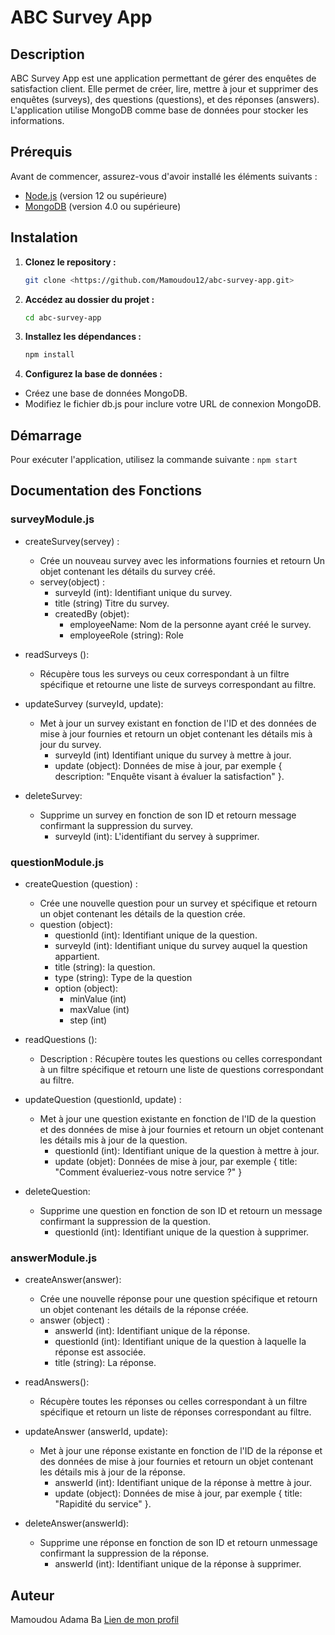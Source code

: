 # ABC Survey App

## Description

ABC Survey App est une application permettant de gérer des enquêtes de satisfaction client. Elle permet de créer, lire, mettre à jour et supprimer des enquêtes (surveys), des questions (questions), et des réponses (answers). L'application utilise MongoDB comme base de données pour stocker les informations.

## Prérequis

Avant de commencer, assurez-vous d'avoir installé les éléments suivants :

- [Node.js](https://nodejs.org/) (version 12 ou supérieure)
- [MongoDB](https://www.mongodb.com/try/download/community) (version 4.0 ou supérieure)

## Instalation
1. **Clonez le repository :**
    ```bash
    git clone <https://github.com/Mamoudou12/abc-survey-app.git>
    ```
2. **Accédez au dossier du projet :**

    ```bash
    cd abc-survey-app
    ```

3. **Installez les dépendances :**

    ```bash
    npm install
    ```

4. **Configurez la base de données :**
- Créez une base de données MongoDB.
- Modifiez le fichier db.js pour inclure votre URL de connexion MongoDB.

## Démarrage
Pour exécuter l'application, utilisez la commande suivante :
`` npm start `` 

## Documentation des Fonctions
### surveyModule.js
- createSurvey(servey) :
  - Crée un nouveau survey avec les informations fournies et retourn Un objet contenant les détails du survey créé.
  - servey(object) :
    - surveyId (int): Identifiant unique du survey. 
    - title (string) Titre du survey. 
    - createdBy (objet):
      - employeeName: Nom de la personne ayant créé le survey.
      - employeeRole (string): Role  

- readSurveys (): 
  - Récupère tous les surveys ou ceux correspondant à un filtre spécifique et retourne une liste de surveys correspondant au filtre. 

- updateSurvey (surveyId, update):
  - Met à jour un survey existant en fonction de l'ID et des données de mise à jour fournies et retourn un objet contenant les détails mis à jour du survey.
    - surveyId (int) Identifiant unique du survey à mettre à jour.
    - update (object): Données de mise à jour, par exemple { description: "Enquête visant à évaluer la satisfaction" }.

- deleteSurvey: 
  - Supprime un survey en fonction de son ID et retourn message confirmant la suppression du survey. 
    - surveyId (int): L'identifiant du servey à supprimer. 
  

### questionModule.js
- createQuestion (question) : 
  - Crée une nouvelle question pour un   survey et spécifique et retourn un objet contenant les détails de la question crée.
  - question (object):
    - questionId (int): Identifiant unique de la question.
    - surveyId (int): Identifiant unique du survey auquel la question appartient.
    - title (string): la question.
    - type (string): Type de la question
    - option (object):
      - minValue (int)
      - maxValue (int)
      - step (int)

- readQuestions ():
  - Description : Récupère toutes les questions ou celles correspondant à un filtre spécifique et retourn une liste de questions correspondant au filtre.
    
- updateQuestion (questionId, update) :
  - Met à jour une question existante en fonction de l'ID de la question et des données de mise à jour fournies et retourn un objet contenant les détails mis à jour de la question.
    - questionId (int): Identifiant unique de la question à mettre à jour.
    - update (objet):  Données de mise à jour, par exemple { title: "Comment évalueriez-vous notre service ?" }
 
- deleteQuestion: 
  - Supprime une question en fonction de son ID et retourn un message confirmant la suppression de la question. 
    - questionId (int): Identifiant unique de la question à supprimer. 

### answerModule.js
- createAnswer(answer): 
  - Crée une nouvelle réponse pour une question spécifique et retourn un objet contenant les détails de la réponse créée.
  - answer (object) : 
    - answerId (int): Identifiant unique de la réponse.
    - questionId (int): Identifiant unique de la question à laquelle la réponse est associée.
    - title (string): La réponse. 

- readAnswers(): 
  - Récupère toutes les réponses ou celles correspondant à un filtre spécifique et retourn un liste de réponses correspondant au filtre.

- updateAnswer (answerId, update):
  - Met à jour une réponse existante en fonction de l'ID de la réponse et des données de mise à jour fournies et retourn un objet contenant les détails mis à jour de la réponse.
    - answerId (int):  Identifiant unique de la réponse à mettre à jour.
    - update (object):  Données de mise à jour, par exemple { title: "Rapidité du service" }.   

- deleteAnswer(answerId):
  - Supprime une réponse en fonction de son ID et retourn unmessage confirmant la suppression de la réponse.
    - answerId (int): Identifiant unique de la réponse à supprimer.
  

## Auteur
Mamoudou Adama Ba [Lien de mon profil](https://github.com/Mamoudou12)




